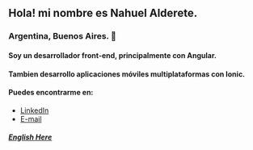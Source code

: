 ## Hola! mi nombre es **Nahuel Alderete.**
### Argentina, Buenos Aires. 📌

#### Soy un desarrollador front-end, principalmente con Angular.

#### Tambien desarrollo aplicaciones móviles multiplataformas con Ionic.

#### Puedes encontrarme en:
- [LinkedIn](https://www.linkedin.com/in/nahuel-alderete/)
- [E-mail](mailto:nahuel.ald@gmail.com)

##### [English Here](https://github.com/NhlDev/NhlDev/blob/main/readme.en.md)
